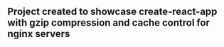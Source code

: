 ## Project created to showcase create-react-app with gzip compression and cache control for nginx servers